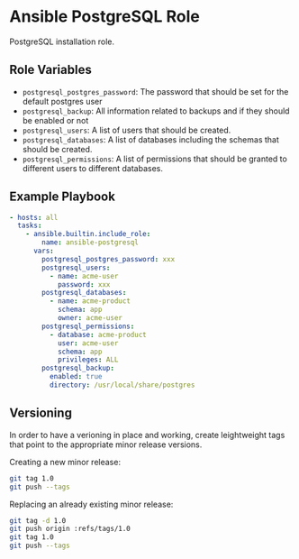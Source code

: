 # Ansible PostgreSQL Role

PostgreSQL installation role.

## Role Variables

- `postgresql_postgres_password`: The password that should be set for the default postgres user
- `postgresql_backup`: All information related to backups and if they should be enabled or not
- `postgresql_users`: A list of users that should be created.
- `postgresql_databases`: A list of databases including the schemas that should be created.
- `postgresql_permissions`: A list of permissions that should be granted to different users to different databases.

## Example Playbook

```yaml
- hosts: all
  tasks:
    - ansible.builtin.include_role:
        name: ansible-postgresql
      vars:
        postgresql_postgres_password: xxx
        postgresql_users:
          - name: acme-user
            password: xxx
        postgresql_databases:
          - name: acme-product
            schema: app
            owner: acme-user
        postgresql_permissions:
          - database: acme-product
            user: acme-user
            schema: app
            privileges: ALL
        postgresql_backup:
          enabled: true
          directory: /usr/local/share/postgres
```

## Versioning

In order to have a verioning in place and working, create leightweight tags that point to the appropriate minor release versions.

Creating a new minor release:

```bash
git tag 1.0
git push --tags
```

Replacing an already existing minor release:

```bash
git tag -d 1.0
git push origin :refs/tags/1.0
git tag 1.0
git push --tags
```
